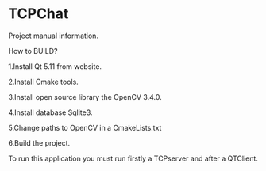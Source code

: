 # TCPChat

Project manual information.

How to BUILD?

1.Install Qt 5.11 from website.

2.Install Cmake tools.

3.Install open source library the OpenCV 3.4.0.

4.Install database Sqlite3.

5.Change paths to OpenCV in a CmakeLists.txt

6.Build the project.

To run this application you must run firstly a TCPserver and after a QTClient.


